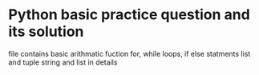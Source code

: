 # Python basic practice question and its solution
 file contains basic arithmatic fuction for, while loops, if else statments list and tuple
 string and list in details
